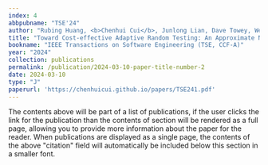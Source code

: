 ```yaml
---
index: 4
abbpubname: "TSE'24"
author: "Rubing Huang, <b>Chenhui Cui</b>, Junlong Lian, Dave Towey, Weifeng Sun, and Haibo Chen"
title: "Toward Cost-effective Adaptive Random Testing: An Approximate Nearest Neighbor Approach"
bookname: "IEEE Transactions on Software Engineering (TSE, CCF-A)"
year: "2024"
collection: publications
permalink: /publication/2024-03-10-paper-title-number-2
date: 2024-03-10
type: "J"
paperurl: 'https://chenhuicui.github.io/papers/TSE241.pdf'
---
```


The contents above will be part of a list of publications, if the user clicks the link for the publication than the contents of section will be rendered as a full page, allowing you to provide more information about the paper for the reader. When publications are displayed as a single page, the contents of the above "citation" field will automatically be included below this section in a smaller font.
